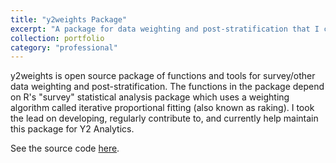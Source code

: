 ```yaml
---
title: "y2weights Package"
excerpt: "A package for data weighting and post-stratification that I contribute to and help maintain for Y2 Analytics"
collection: portfolio
category: "professional"
---
```


y2weights is open source package of functions and tools for survey/other data weighting and post-stratification. The functions in the package depend on R's "survey" statistical analysis package which uses a weighting algorithm called iterative proportional fitting (also known as raking). I took the lead on developing, regularly contribute to, and currently help maintain this package for Y2 Analytics.

See the source code [here](https://github.com/y2analytics/y2weights).
